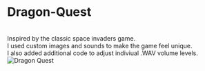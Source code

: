 # Dragon-Quest
<br />Inspired by the classic space invaders game.<br /> I used custom images and sounds to make the game feel unique.<br />
I also added additional code to adjust indiviual .WAV volume levels.
![Dragon Quest](https://user-images.githubusercontent.com/49846698/178425614-eb4e4fd2-0d08-41ab-a7e0-5eb3db8248e9.jpg)
